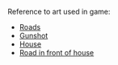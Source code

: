 Reference to art used in game:
<ul>
  <li>
    <a href="http://opengameart.org/content/top-down-road-tileset">Roads</a>
  </li>
  <li>
    <a href ="http://soundbible.com/2120-9mm-Gunshot.html">Gunshot</a>
  </li>
  <li>
    <a href="http://opengameart.org/content/drawn-comic-house-144px-square">House</a>
  </li>
  <li>
    <a href="http://opengameart.org/content/road-textures">Road in front of house</a>
  </li>
</ul>
